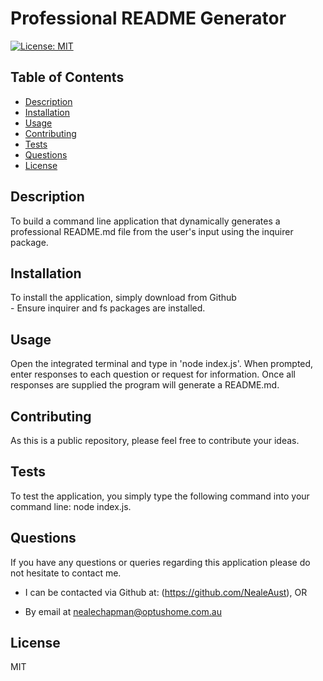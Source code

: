 # Professional README Generator

[![License: MIT](https://img.shields.io/badge/license-MIT-yellow.svg)](https://opensource.org/licenses/MIT)

## Table of Contents
- [Description](#description)
- [Installation](#installation)
- [Usage](#usage)
- [Contributing](#contributing)
- [Tests](#tests)
- [Questions](#questions)
- [License](#license)

## Description
To build a command line application that dynamically generates a professional README.md file from the user's input using the inquirer package.

## Installation
To install the application, simply download from Github <br> - Ensure inquirer and fs packages are installed.

## Usage
Open the integrated terminal and type in 'node index.js'. When prompted, enter responses to each question or request for information. Once all responses are supplied the program will generate a README.md.

## Contributing
As this is a public repository, please feel free to contribute your ideas.

## Tests
To test the application, you simply type the following command into your command line: node index.js.

## Questions

If you have any questions or queries regarding this application please do not hesitate to contact me.

- I can be contacted via Github at: (https://github.com/NealeAust), OR

- By email at nealechapman@optushome.com.au

## License
MIT
